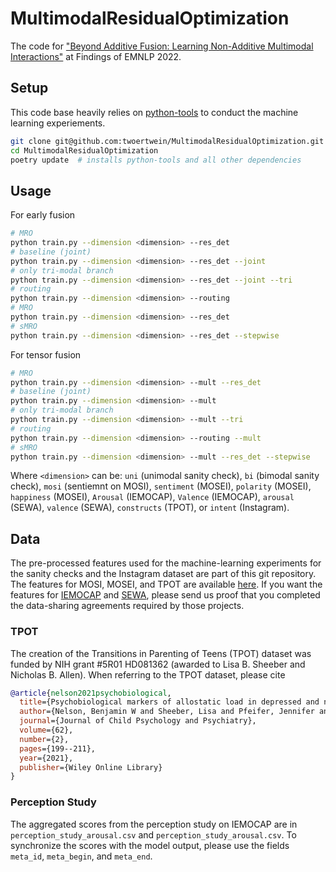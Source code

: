 # MultimodalResidualOptimization

The code for ["Beyond Additive Fusion: Learning Non-Additive Multimodal Interactions"](paper.pdf) at Findings of EMNLP 2022.


## Setup
This code base heavily relies on [python-tools](https://bitbucket.org/twoertwein/python-tools/src/master/) to conduct the machine learning experiements.
```sh
git clone git@github.com:twoertwein/MultimodalResidualOptimization.git
cd MultimodalResidualOptimization
poetry update  # installs python-tools and all other dependencies
```

## Usage
For early fusion
```sh
# MRO
python train.py --dimension <dimension> --res_det
# baseline (joint)
python train.py --dimension <dimension> --res_det --joint
# only tri-modal branch
python train.py --dimension <dimension> --res_det --joint --tri
# routing
python train.py --dimension <dimension> --routing 
# MRO
python train.py --dimension <dimension> --res_det
# sMRO
python train.py --dimension <dimension> --res_det --stepwise
```

For tensor fusion
```sh
# MRO
python train.py --dimension <dimension> --mult --res_det
# baseline (joint)
python train.py --dimension <dimension> --mult
# only tri-modal branch
python train.py --dimension <dimension> --mult --tri
# routing
python train.py --dimension <dimension> --routing --mult 
# sMRO
python train.py --dimension <dimension> --mult --res_det --stepwise
```

Where `<dimension>` can be: `uni` (unimodal sanity check), `bi` (bimodal sanity check), `mosi` (sentiemnt on MOSI), `sentiment` (MOSEI), `polarity` (MOSEI), `happiness` (MOSEI), `Arousal` (IEMOCAP), `Valence` (IEMOCAP), `arousal` (SEWA), `valence` (SEWA), `constructs` (TPOT), or `intent` (Instagram).

## Data

The pre-processed features used for the machine-learning experiments for the sanity checks and the Instagram dataset are part of this git repository. The features for MOSI, MOSEI, and TPOT are available [here](https://cmu.box.com/s/76pz4tbctt1az2ukvcpeqht97k6st5xc). If you want the features for [IEMOCAP](https://cmu.box.com/s/1sekj2jqyycvrygpzrajpgehr8kmit8e) and [SEWA](https://cmu.box.com/shared/static/5tbus1tb6dio2pw2v4yehwa53pek69vu.xz), please send us proof that you completed the data-sharing agreements required by those projects.

### TPOT

The creation of the Transitions in Parenting of Teens (TPOT) dataset was funded by NIH grant #5R01 HD081362 (awarded to Lisa B. Sheeber and Nicholas B. Allen). When referring to the TPOT dataset, please cite
```bibtex
@article{nelson2021psychobiological,
  title={Psychobiological markers of allostatic load in depressed and nondepressed mothers and their adolescent offspring},
  author={Nelson, Benjamin W and Sheeber, Lisa and Pfeifer, Jennifer and Allen, Nicholas B},
  journal={Journal of Child Psychology and Psychiatry},
  volume={62},
  number={2},
  pages={199--211},
  year={2021},
  publisher={Wiley Online Library}
}
```

### Perception Study

The aggregated scores from the perception study on IEMOCAP are in `perception_study_arousal.csv` and `perception_study_arousal.csv`. To synchronize the scores with the model output, please use the fields `meta_id`, `meta_begin`, and `meta_end`.
